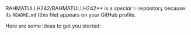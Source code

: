 RAHMATULLH242/RAHMATULLH242** is a _special_ ✨ repository because its `README.md` (this file) appears on your GitHub profile.

Here are some ideas to get you started:
